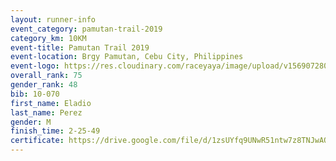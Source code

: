 ```yaml
---
layout: runner-info 
event_category: pamutan-trail-2019 
category_km: 10KM 
event-title: Pamutan Trail 2019 
event-location: Brgy Pamutan, Cebu City, Philippines 
event-logo: https://res.cloudinary.com/raceyaya/image/upload/v1569072806/logo/pamutan-trail_d8abrj.jpg 
overall_rank: 75
gender_rank: 48
bib: 10-070
first_name: Eladio
last_name: Perez
gender: M
finish_time: 2-25-49
certificate: https://drive.google.com/file/d/1zsUYfq9UNwR51ntw7z8TNJwAQCJPTqw9/view?usp=sharing
---
```

